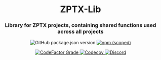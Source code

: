 <h1 align="center" style="border-bottom: none;">ZPTX-Lib</h1>
<h3 align="center">Library for ZPTX projects, containing shared functions used across all projects</h3>
<p align="center">
    <img alt="GitHub package.json version" src="https://img.shields.io/github/package-json/v/ZPTXDev/ZPTX-Lib?style=flat-square">
    <a href="https://www.npmjs.com/package/@zptxdev/zptx-lib">
        <img alt="npm (scoped)" src="https://img.shields.io/npm/v/@zptxdev/zptx-lib?style=flat-square&color=cc0000">
    </a>
</p>
<p align="center">
    <a href="https://www.codefactor.io/repository/github/zptxdev/zptx-lib/overview/master">
        <img alt="CodeFactor Grade" src="https://img.shields.io/codefactor/grade/github/zptxdev/zptx-lib/master?style=flat-square">
    </a>
    <a href="https://app.codecov.io/gh/ZPTXDev/ZPTX-Lib">
        <img alt="Codecov" src="https://img.shields.io/codecov/c/github/ZPTXDev/ZPTX-Lib?style=flat-square">
    </a>
    <a href="https://go.zptx.dev/discord">
        <img alt="Discord" src="https://img.shields.io/discord/334654301651730432?label=chat%20with%20us&style=flat-square">
    </a>
</p>
